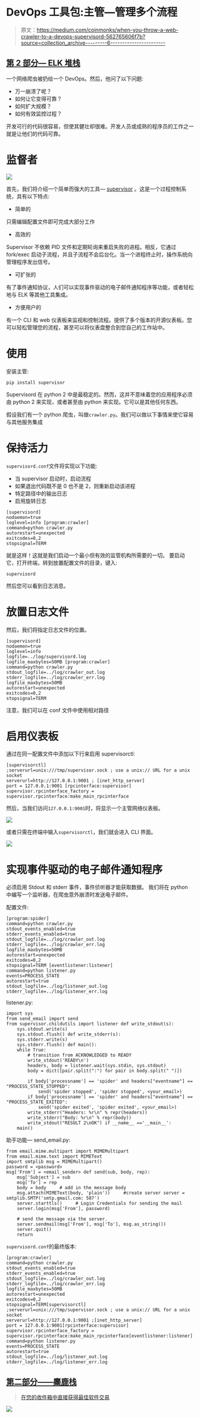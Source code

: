 # DevOps 工具包:主管—管理多个流程

> 原文：<https://medium.com/coinmonks/when-you-throw-a-web-crawler-to-a-devops-supervisord-562765606f7b?source=collection_archive---------6----------------------->

## [第 2 部分— ELK 堆栈](/@thebestchef/when-you-throw-a-web-crawler-to-a-devops-elk-9a2a7cccf95a)

一个网络爬虫被扔给一个 DevOps。然后，他问了以下问题:

*   万一崩溃了呢？
*   如何让它变得可靠？
*   如何扩大规模？
*   如何有效监控过程？

开发可行的代码很容易，但使其健壮却很难。开发人员或成熟的程序员的工作之一就是让他们的代码可靠。

# 监督者

![](img/541bc0159195d29759826d60b71607c9.png)

首先，我们将介绍一个简单而强大的工具— [supervisor](https://github.com/Supervisor/supervisor) 。这是一个过程控制系统，具有以下特点:

*   简单的

只需编辑配置文件即可完成大部分工作

*   高效的

Supervisor 不依赖 PID 文件和定期轮询来重启失败的进程。相反，它通过 fork/exec 启动子流程，并且子流程不会后台化。当一个进程终止时，操作系统向管理程序发出信号。

*   可扩张的

有了事件通知协议，人们可以实现事件驱动的电子邮件通知程序等功能，或者轻松地与 ELK 等其他工具集成。

*   方便用户的

有一个 CLI 和 web 仪表板来监视和控制流程。提供了多个版本的开源仪表板。您可以轻松管理您的流程，甚至可以将仪表盘整合到您自己的工作站中。

# 使用

安装主管:

`pip install supervisor`

Supervisord 在 python 2 中是最稳定的。然而，这并不意味着您的应用程序必须由 python 2 来实现，或者甚至由 python 来实现。它可以是其他任何东西。

假设我们有一个 python 爬虫，叫做`crawler.py`。我们可以做以下事情来使它容易与其他服务集成

# 保持活力

`supervisord.conf`文件将实现以下功能:

*   当 supervisor 启动时，启动流程
*   如果退出代码既不是 0 也不是 2，则重新启动该进程
*   特定路径中的输出日志
*   启用旋转日志

```
[supervisord] 
nodaemon=true 
loglevel=info [program:crawler] 
command=python crawler.py 
autorestart=unexpected 
exitcodes=0,2 
stopsignal=TERM
```

就是这样！这就是我们启动一个最小但有效的监管机构所需要的一切。
要启动它，打开终端，转到放置配置文件的目录，键入:

```
supervisord
```

然后您可以看到日志消息。

# 放置日志文件

然后，我们将指定日志文件的位置。

```
[supervisord] 
nodaemon=true 
loglevel=info 
logfile=../log/supervisord.log 
logfile_maxbytes=50MB [program:crawler] 
command=python crawler.py 
stdout_logfile=../log/crawler_out.log 
stderr_logfile=../log/crawler_err.log 
logfile_maxbytes=50MB 
autorestart=unexpected 
exitcodes=0,2 
stopsignal=TERM
```

注意，我们可以在 conf 文件中使用相对路径

# 启用仪表板

通过在同一配置文件中添加以下行来启用 supervisorctl:

```
[supervisorctl] 
;serverurl=unix:///tmp/supervisor.sock ; use a unix:// URL for a unix socket 
serverurl=http://127.0.0.1:9001 ; [inet_http_server] 
port = 127.0.0.1:9001 [rpcinterface:supervisor] 
supervisor.rpcinterface_factory = supervisor.rpcinterface:make_main_rpcinterface
```

然后，当我们访问`127.0.0.1:9001`时，将显示一个主管网络仪表板。

![](img/8a89653749eba9f995c6d0aba21f0889.png)

或者只需在终端中输入`supervisorctl`，我们就会进入 CLI 界面。

![](img/c2ef601a190cebb33bf683b52e204c9e.png)

# 实现事件驱动的电子邮件通知程序

必须启用 Stdout 和 stderr 事件，事件侦听器才能获取数据。
我们将在 python 中编写一个监听器，在爬虫意外崩溃时发送电子邮件。

配置文件:

```
[program:spider] 
command=python crawler.py 
stdout_events_enabled=true 
stderr_events_enabled=true 
stdout_logfile=../log/crawler_out.log 
stderr_logfile=../log/crawler_err.log 
logfile_maxbytes=50MB 
autorestart=unexpected 
exitcodes=0,2 
stopsignal=TERM [eventlistener:listener] 
command=python listener.py 
events=PROCESS_STATE 
autorestart=true 
stdout_logfile=../log/listener_out.log 
stderr_logfile=../log/listener_err.log
```

listener.py:

```
import sys 
from send_email import send 
from supervisor.childutils import listener def write_stdout(s): 
    sys.stdout.write(s) 
    sys.stdout.flush() def write_stderr(s): 
    sys.stderr.write(s) 
    sys.stderr.flush() def main(): 
    while True: 
        # transition from ACKNOWLEDGED to READY
        write_stdout('READY\n')
        headers, body = listener.wait(sys.stdin, sys.stdout) 
        body = dict([pair.split(":") for pair in body.split(" ")]) 

        if body['processname'] == 'spider' and headers["eventname"] == "PROCESS_STATE_STOPPED": 
            send('spider stopped', 'spider stopped', <your_email>) 
        if body['processname'] == 'spider' and headers["eventname"] == "PROCESS_STATE_EXITED": 
            send('spider exited', 'spider exited', <your_email>)             
        write_stderr("Headers: %r\n" % repr(headers)) 
        write_stderr("Body: %r\n" % repr(body))  
        write_stdout("RESULT 2\nOK") if __name__ =='__main__': 
    main()
```

助手功能— send_email.py:

```
from email.mime.multipart import MIMEMultipart 
from email.mime.text import MIMEText 
import smtplib msg = MIMEMultipart() 
password = <password> 
msg['From'] = <email_sender> def send(sub, body, rep): 
    msg['Subject'] = sub 
    msg['To'] = rep 
    body = body     # add in the message body 
    msg.attach(MIMEText(body, 'plain'))     #create server server = smtplib.SMTP('smtp.gmail.com: 587') 
    server.starttls()     # Login Credentials for sending the mail 
    server.login(msg['From'], password) 

    # send the message via the server.
    server.sendmail(msg['From'], msg['To'], msg.as_string()) 
    server.quit() 
    return
```

`supervisord.conf`的最终版本:

```
[program:crawler] 
command=python crawler.py 
stdout_events_enabled=true 
stderr_events_enabled=true 
stdout_logfile=../log/crawler_out.log 
stderr_logfile=../log/crawler_err.log 
logfile_maxbytes=50MB 
autorestart=unexpected 
exitcodes=0,2 
stopsignal=TERM[supervisorctl] 
;serverurl=unix:///tmp/supervisor.sock ; use a unix:// URL for a unix socket 
serverurl=http://127.0.0.1:9001 ;[inet_http_server] 
port = 127.0.0.1:9001[rpcinterface:supervisor] 
supervisor.rpcinterface_factory = supervisor.rpcinterface:make_main_rpcinterface[eventlistener:listener] 
command=python listener.py 
events=PROCESS_STATE 
autorestart=true 
stdout_logfile=../log/listener_out.log 
stderr_logfile=../log/listener_err.log 
```

## [第二部分——麋鹿栈](/@thebestchef/when-you-throw-a-web-crawler-to-a-devops-elk-9a2a7cccf95a)

> [在您的收件箱中直接获得最佳软件交易](https://coincodecap.com/?utm_source=coinmonks)

[![](img/7c0b3dfdcbfea594cc0ae7d4f9bf6fcb.png)](https://coincodecap.com/?utm_source=coinmonks)